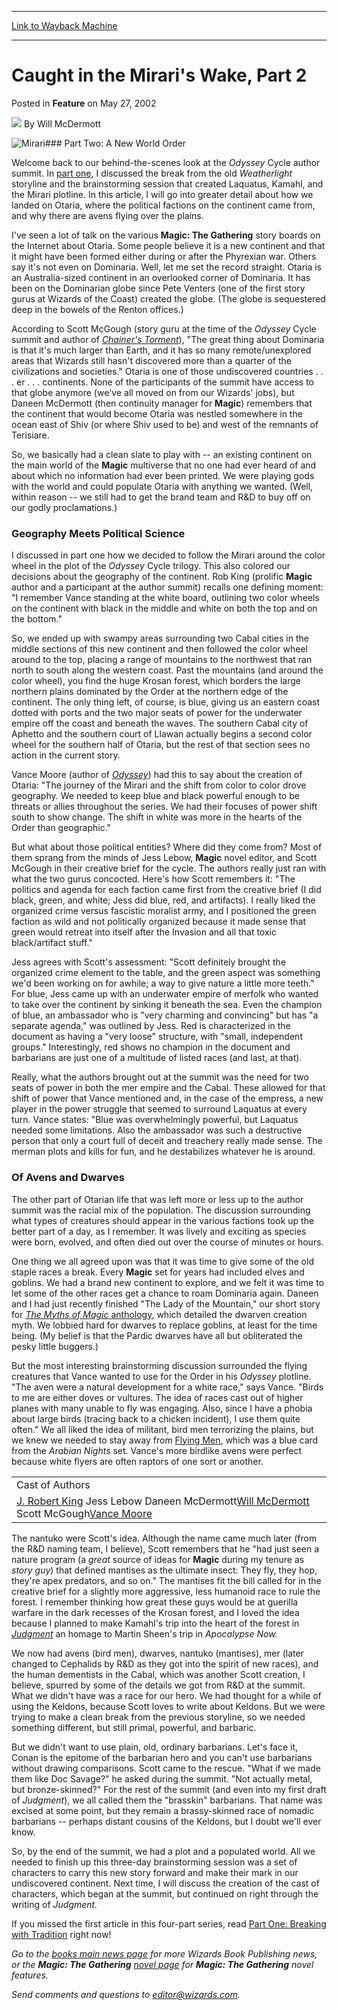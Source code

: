 
---
[Link to Wayback Machine](https://web.archive.org/web/20200815042151/https://magic.wizards.com/en/articles/archive/feature/caught-miraris-wake-part-2-2002-05-27)

[_metadata_:author]:- "Will McDermott"
[_metadata_:description]:- "Part Two: A New World OrderWelcome back to our behind-the-scenes look at the Odyssey Cycle author summit. In part one, I discussed the break from the old Weatherlight storyline and the brainstorming session that created Laquatus, Kamahl, and the Mirari plotline."
[_metadata_:generator]:- "Drupal 7 (http://drupal.org)"
[_metadata_:publish_date]:- "2002-05-27"
[_metadata_:title]:- "Caught in the Mirari's Wake, Part 2"
[_metadata_:wayback_capture_timestamp]:- "2020-08-15 04:21:51+00:00"
[_metadata_:wayback_raw_url]:- "https://web.archive.org/web/20200815042151id_/https://magic.wizards.com/en/articles/archive/feature/caught-miraris-wake-part-2-2002-05-27"
[_metadata_:wayback_url]:- "https://magic.wizards.com/en/articles/archive/feature/caught-miraris-wake-part-2-2002-05-27"
---


Caught in the Mirari's Wake, Part 2
===================================



 Posted in **Feature**
 on May 27, 2002 






![](https://media.magic.wizards.com/styles/auth_small/public/generic-avatar-150_327.png)
By Will McDermott











![Mirari](https://media.magic.wizards.com/image_legacy_migration/magic/images/mtgcom/fcpics/features/mirari.jpg)### Part Two: A New World Order

Welcome back to our behind-the-scenes look at the *Odyssey* Cycle author summit. In [part one](/en/articles/archive/caught-miraris-wake-part-1-2002-05-20), I discussed the break from the old *Weatherlight* storyline and the brainstorming session that created Laquatus, Kamahl, and the Mirari plotline. In this article, I will go into greater detail about how we landed on Otaria, where the political factions on the continent came from, and why there are avens flying over the plains.

I've seen a lot of talk on the various **Magic: The Gathering** story boards on the Internet about Otaria. Some people believe it is a new continent and that it might have been formed either during or after the Phyrexian war. Others say it's not even on Dominaria. Well, let me set the record straight. Otaria is an Australia-sized continent in an overlooked corner of Dominaria. It has been on the Dominarian globe since Pete Venters (one of the first story gurus at Wizards of the Coast) created the globe. (The globe is sequestered deep in the bowels of the Renton offices.)

According to Scott McGough (story guru at the time of the *Odyssey* Cycle summit and author of [*Chainer's Torment*](http://archive.wizards.com/catalog/product.asp?88544)), "The great thing about Dominaria is that it's much larger than Earth, and it has so many remote/unexplored areas that Wizards still hasn't discovered more than a quarter of the civilizations and societies." Otaria is one of those undiscovered countries . . . er . . . continents. None of the participants of the summit have access to that globe anymore (we've all moved on from our Wizards' jobs), but Daneen McDermott (then continuity manager for **Magic**) remembers that the continent that would become Otaria was nestled somewhere in the ocean east of Shiv (or where Shiv used to be) and west of the remnants of Terisiare. 

So, we basically had a clean slate to play with -- an existing continent on the main world of the **Magic** multiverse that no one had ever heard of and about which no information had ever been printed. We were playing gods with the world and could populate Otaria with anything we wanted. (Well, within reason -- we still had to get the brand team and R&D to buy off on our godly proclamations.)

### Geography Meets Political Science

I discussed in part one how we decided to follow the Mirari around the color wheel in the plot of the *Odyssey* Cycle trilogy. This also colored our decisions about the geography of the continent. Rob King (prolific **Magic** author and a participant at the author summit) recalls one defining moment: "I remember Vance standing at the white board, outlining two color wheels on the continent with black in the middle and white on both the top and on the bottom."

So, we ended up with swampy areas surrounding two Cabal cities in the middle sections of this new continent and then followed the color wheel around to the top, placing a range of mountains to the northwest that ran north to south along the western coast. Past the mountains (and around the color wheel), you find the huge Krosan forest, which borders the large northern plains dominated by the Order at the northern edge of the continent. The only thing left, of course, is blue, giving us an eastern coast dotted with ports and the two major seats of power for the underwater empire off the coast and beneath the waves. The southern Cabal city of Aphetto and the southern court of Llawan actually begins a second color wheel for the southern half of Otaria, but the rest of that section sees no action in the current story.

Vance Moore (author of [*Odyssey*](http://archive.wizards.com/catalog/product.asp?WTC21900)) had this to say about the creation of Otaria: "The journey of the Mirari and the shift from color to color drove geography. We needed to keep blue and black powerful enough to be threats or allies throughout the series. We had their focuses of power shift south to show change. The shift in white was more in the hearts of the Order than geographic."

But what about those political entities? Where did they come from? Most of them sprang from the minds of Jess Lebow, **Magic** novel editor, and Scott McGough in their creative brief for the cycle. The authors really just ran with what the two gurus concocted. Here's how Scott remembers it: "The politics and agenda for each faction came first from the creative brief (I did black, green, and white; Jess did blue, red, and artifacts). I really liked the organized crime versus fascistic moralist army, and I positioned the green faction as wild and not politically organized because it made sense that green would retreat into itself after the Invasion and all that toxic black/artifact stuff."

Jess agrees with Scott's assessment: "Scott definitely brought the organized crime element to the table, and the green aspect was something we'd been working on for awhile; a way to give nature a little more teeth." For blue, Jess came up with an underwater empire of merfolk who wanted to take over the continent by sinking it beneath the sea. Even the champion of blue, an ambassador who is "very charming and convincing" but has "a separate agenda," was outlined by Jess. Red is characterized in the document as having a "very loose" structure, with "small, independent groups." Interestingly, red shows no champion in the document and barbarians are just one of a multitude of listed races (and last, at that).

Really, what the authors brought out at the summit was the need for two seats of power in both the mer empire and the Cabal. These allowed for that shift of power that Vance mentioned and, in the case of the empress, a new player in the power struggle that seemed to surround Laquatus at every turn. Vance states: "Blue was overwhelmingly powerful, but Laquatus needed some limitations. Also the ambassador was such a destructive person that only a court full of deceit and treachery really made sense. The merman plots and kills for fun, and he destabilizes whatever he is around.

### Of Avens and Dwarves

The other part of Otarian life that was left more or less up to the author summit was the racial mix of the population. The discussion surrounding what types of creatures should appear in the various factions took up the better part of a day, as I remember. It was lively and exciting as species were born, evolved, and often died out over the course of minutes or hours.

One thing we all agreed upon was that it was time to give some of the old staple races a break. Every **Magic** set for years had included elves and goblins. We had a brand new continent to explore, and we felt it was time to let some of the other races get a chance to roam Dominaria again. Daneen and I had just recently finished "The Lady of the Mountain," our short story for [*The Myths of Magic* anthology](http://archive.wizards.com/catalog/product.asp?tsr21529), which detailed the dwarven creation myth. We lobbied hard for dwarves to replace goblins, at least for the time being. (My belief is that the Pardic dwarves have all but obliterated the pesky little buggers.)

But the most interesting brainstorming discussion surrounded the flying creatures that Vance wanted to use for the Order in his *Odyssey* plotline. "The aven were a natural development for a white race," says Vance. "Birds to me are either doves or vultures. The idea of races cast out of higher planes with many unable to fly was engaging. Also, since I have a phobia about large birds (tracing back to a chicken incident), I use them quite often." We all liked the idea of militant, bird men terrorizing the plains, but we knew we needed to stay away from [Flying Men](http://gatherer.wizards.com/Pages/Card/Details.aspx?name=Flying+Men), which was a blue card from the *Arabian Nights* set. Vance's more birdlike avens were perfect because white flyers are often raptors of one sort or another.



|  |
| --- |
| Cast of Authors
[J. Robert King](http://archive.wizards.com/books/main.asp?x=authors/JRobertKing,2&b=main) Jess Lebow Daneen McDermott[Will McDermott](http://archive.wizards.com/%20/books/main.asp?x=authors/WillMcDermott,2&b=main) Scott McGough[Vance Moore](http://archive.wizards.com/books/main.asp?x=authors/VancenMoore,2&b=main) |

The nantuko were Scott's idea. Although the name came much later (from the R&D naming team, I believe), Scott remembers that he "had just seen a nature program (a *great* source of ideas for **Magic** during my tenure as *story guy*) that defined mantises as the ultimate insect: They fly, they hop, they're apex predators, and so on." The mantises fit the bill called for in the creative brief for a slightly more aggressive, less humanoid race to rule the forest. I remember thinking how great these guys would be at guerilla warfare in the dark recesses of the Krosan forest, and I loved the idea because I planned to make Kamahl's trip into the heart of the forest in [*Judgment*](http://archive.wizards.com/catalog/product.asp?88603) an homage to Martin Sheen's trip in *Apocalypse Now.*

We now had avens (bird men), dwarves, nantuko (mantises), mer (later changed to Cephalids by R&D as they got into the spirit of new races), and the human dementists in the Cabal, which was another Scott creation, I believe, spurred by some of the details we got from R&D at the summit. What we didn't have was a race for our hero. We had thought for a while of using the Keldons, because Scott loves to write about Keldons. But we were trying to make a clean break from the previous storyline, so we needed something different, but still primal, powerful, and barbaric.

But we didn't want to use plain, old, ordinary barbarians. Let's face it, Conan is the epitome of the barbarian hero and you can't use barbarians without drawing comparisons. Scott came to the rescue. "What if we made them like Doc Savage?" he asked during the summit. "Not actually metal, but bronze-skinned?" For the rest of the summit (and even into my first draft of *Judgment*), we all called them the "brasskin" barbarians. That name was excised at some point, but they remain a brassy-skinned race of nomadic barbarians -- perhaps distant cousins of the Keldons, but I doubt we'll ever know.

So, by the end of the summit, we had a plot and a populated world. All we needed to finish up this three-day brainstorming session was a set of characters to carry this new story forward and make their mark in our undiscovered continent. Next time, I will discuss the creation of the cast of characters, which began at the summit, but continued on right through the writing of *Judgment.*

If you missed the first article in this four-part series, read [Part One: Breaking with Tradition](/en/articles/archive/caught-miraris-wake-part-1-2002-05-20) right now!

*Go to the [books main news page](http://archive.wizards.com/books/main.asp?x=welcome,3&b=main&ab=t) for more Wizards Book Publishing news, or the **Magic: The Gathering** [novel page](http://archive.wizards.com/books/main.asp?x=magic/welcome,3&b=magic&ab=t) for **Magic: The Gathering** novel features.*

*Send comments and questions to editor@wizards.com.*






